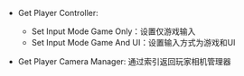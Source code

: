 - Get Player Controller:
  - Set Input Mode Game Only：设置仅游戏输入
  - Set Input Mode Game And UI：设置输入方式为游戏和UI
  
- Get Player Camera Manager: 通过索引返回玩家相机管理器
